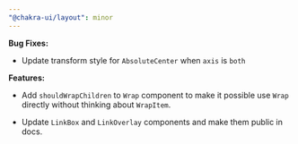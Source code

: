 ```yaml
---
"@chakra-ui/layout": minor
---
```


**Bug Fixes:**

- Update transform style for `AbsoluteCenter` when `axis` is `both`

**Features:**

- Add `shouldWrapChildren` to `Wrap` component to make it possible use `Wrap`
  directly without thinking about `WrapItem`.

- Update `LinkBox` and `LinkOverlay` components and make them public in docs.
